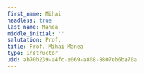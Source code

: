 ```yaml
---
first_name: Mihai
headless: true
last_name: Manea
middle_initial: ''
salutation: Prof.
title: Prof. Mihai Manea
type: instructor
uid: ab70b239-a4fc-e069-a808-8807eb6ba70a
---
```


